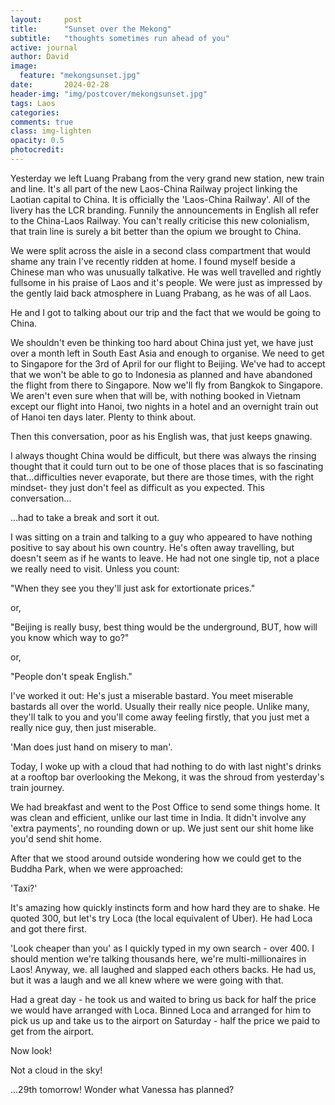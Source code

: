 ```yaml
---
layout:     post
title:      "Sunset over the Mekong"
subtitle:   "thoughts sometimes run ahead of you"
active: journal
author: David
image:
  feature: "mekongsunset.jpg"
date:       2024-02-28
header-img: "img/postcover/mekongsunset.jpg"
tags: Laos
categories: 
comments: true
class: img-lighten 
opacity: 0.5
photocredit:
---
```


Yesterday we left Luang Prabang from the very grand new station, new train and line. It's all part of the new Laos-China Railway project linking the Laotian capital to China. It is officially the 'Laos-China Railway'. All of the livery has the LCR branding. Funnily the announcements in English all refer to the China-Laos Railway. You can't really criticise this new colonialism, that train line is surely a bit better than the opium we brought to China.

We were split across the aisle in a second class compartment that would shame any train I've recently ridden at home. I found myself beside a Chinese man who was unusually talkative. He was well travelled and rightly fullsome in his praise of Laos and it's people. We were just as impressed by the gently laid back atmosphere in Luang Prabang, as he was of all Laos.

He and I got to talking about our trip and the fact that we would be going to China. 

We shouldn't even be thinking too hard about China just yet, we have just over a month left in South East Asia and enough to organise. We need to get to Singapore for the 3rd of April for our flight to Beijing. We've had to accept that we won't be able to go to Indonesia as planned and have abandoned the flight from there to Singapore. Now we'll fly from Bangkok to Singapore. We aren't even sure when that will be, with nothing booked in Vietnam except our flight into Hanoi, two nights in a hotel and an overnight train out of Hanoi ten days later. Plenty to think about.

Then this conversation, poor as his English was, that just keeps gnawing. 

I always thought China would be difficult, but there was always the rinsing thought that it could turn out to be one of those places that is so fascinating that...difficulties never evaporate, but there are those times, with the right mindset- they just don't feel as difficult as you expected. This conversation...

...had to take a break and sort it out.

I was sitting on a train and talking to a guy who appeared to have nothing positive to say about his own country. He's often away travelling, but doesn't seem as if he wants to leave. He had not one single tip, not a place we really need to visit. Unless you count:

"When they see you they'll just ask for extortionate prices." 

or,

"Beijing is really busy, best thing would be the underground, BUT, how will you know which way to go?" 

or,

"People don't speak English."

I've worked it out: He's just a miserable bastard. You meet miserable bastards all over the world. Usually their really nice people. Unlike many, they'll talk to you and you'll come away feeling firstly, that you just met a really nice guy, then just miserable. 

'Man does just hand on misery to man'. 

Today, I woke up with a cloud that had nothing to do with last night's drinks at a rooftop bar overlooking the Mekong, it was the shroud from yesterday's train journey. 

We had breakfast and went to the Post Office to send some things home. It was clean and efficient, unlike our last time in India. It didn't involve any 'extra payments', no rounding down or up. We just sent our shit home like you'd send shit home.

After that we stood around outside wondering how we could get to the Buddha Park, when we were approached: 

'Taxi?'

It's amazing how quickly instincts form and how hard they are to shake. He quoted 300, but let's try Loca (the local equivalent of Uber). He had Loca and got there first. 

'Look cheaper than you' as I quickly typed in my own search - over 400. I should mention we're talking thousands here, we're multi-millionaires in Laos! Anyway, we. all laughed and slapped each others backs. He had us, but it was a laugh and we all knew where we were going with that.

Had a great day - he took us and waited to bring us back for half the price we would have arranged with Loca. Binned Loca and arranged for him to pick us up and take us to the airport on Saturday - half the price we paid to get from the airport.

Now look! 

Not a cloud in the sky!

...29th tomorrow! Wonder what Vanessa has planned?









